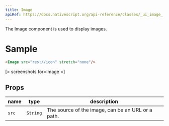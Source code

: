 ```yaml
---
title: Image
apiRef: https://docs.nativescript.org/api-reference/classes/_ui_image_.image
---
```


The Image component is used to display images.

# Sample

```html
<Image src="res://icon" stretch="none"/>
```
[> screenshots for=Image <]

## Props

| name | type | description |
|------|------|-------------|
| `src` | `String` | The source of the image, can be an URL or a path.
